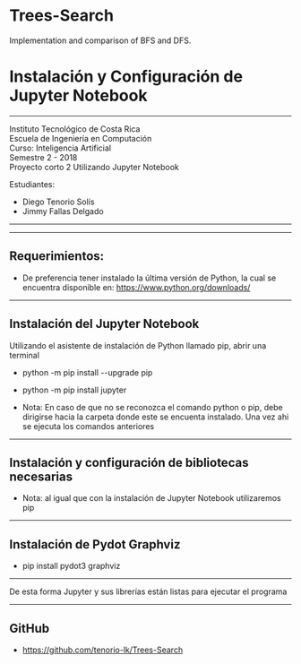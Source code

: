 # Trees-Search
Implementation and comparison of BFS and DFS.




# Instalación y Configuración de Jupyter Notebook

------------------------------------------------
Instituto Tecnológico de Costa Rica 	      
Escuela de Ingeniería en Computación       
Curso: Inteligencia Artificial	      
Semestre 2 - 2018		 	      
Proyecto corto 2
Utilizando Jupyter Notebook

Estudiantes: 			      	      
* Diego Tenorio Solís 
* Jimmy Fallas Delgado	      
------------------------------------------------

---------------	
Requerimientos:
---------------

* De preferencia tener instalado la última versión de Python, la cual se encuentra disponible en: https://www.python.org/downloads/

--------------------------------
Instalación del Jupyter Notebook
--------------------------------

Utilizando el asistente de instalación de Python llamado pip, abrir una terminal

* python -m pip install --upgrade pip
* python -m pip install jupyter

* Nota: En caso de que no se reconozca el comando python o pip, debe dirigirse hacia la carpeta donde este se encuenta instalado. Una vez ahi se ejecuta los comandos anteriores


-----------------------------------------------------
Instalación y configuración de bibliotecas necesarias
-----------------------------------------------------

* Nota: al igual que con la instalación de Jupyter Notebook utilizaremos pip

----------------------------------------
Instalación de Pydot Graphviz
----------------------------------------
* pip install pydot3 graphviz

----------------------------------------

De esta forma Jupyter y sus librerías están listas para ejecutar el programa

-------------
GitHub
-------------

* https://github.com/tenorio-lk/Trees-Search

